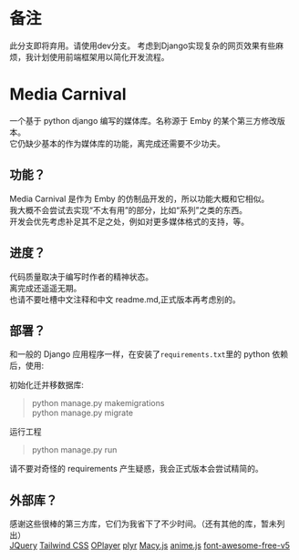 # 备注
此分支即将弃用。请使用dev分支。
考虑到Django实现复杂的网页效果有些麻烦，我计划使用前端框架用以简化开发流程。

# Media Carnival

一个基于 python django 编写的媒体库。名称源于 Emby 的某个第三方修改版本。<br>
它仍缺少基本的作为媒体库的功能，离完成还需要不少功夫。<br>

## 功能？

Media Carnival 是作为 Emby 的仿制品开发的，所以功能大概和它相似。<br>
我大概不会尝试去实现“不太有用”的部分，比如“系列”之类的东西。<br>
开发会优先考虑补足其不足之处，例如对更多媒体格式的支持，等。<br>

## 进度？

代码质量取决于编写时作者的精神状态。<br>
离完成还遥遥无期。<br>
也请不要吐槽中文注释和中文 readme.md,正式版本再考虑别的。<br>

## 部署？

和一般的 Django 应用程序一样，在安装了`requirements.txt`里的 python 依赖后，使用: <br>

初始化迁并移数据库: <br>

> python manage.py makemigrations <br>
> python manage.py migrate <br>

运行工程 <br>

> python manage.py run <br>

请不要对奇怪的 requirements 产生疑惑，我会正式版本会尝试精简的。 <br>

## 外部库？

感谢这些很棒的第三方库，它们为我省下了不少时间。（还有其他的库，暂未列出）<br>
<a href="https://github.com/jquery/jquery" >JQuery</a>
<a href="https://github.com/tailwindlabs/tailwindcss" >Tailwind CSS</a>
<a href="https://github.com/shiyiya/oplayer" >OPlayer</a>
<a href="https://github.com/sampotts/plyr" >plyr</a>
<a href="https://github.com/bigbite/macy.js" >Macy.js</a>
<a href="https://github.com/juliangarnier/anime/" >anime.js</a>
<a href="https://fontawesome.com/start" >font-awesome-free-v5</a>
